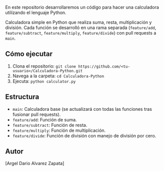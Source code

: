 En este repositorio desarrollaremos un código para hacer una calculadora utilizando el lenguaje Python.

Calculadora simple en Python que realiza suma, resta, multiplicación y división. Cada función se desarrolló en una rama separada (`feature/add`, `feature/subtract`, `feature/multiply`, `feature/divide`) con pull requests a `main`.

## Cómo ejecutar
1. Clona el repositorio: `git clone https://github.com/<tu-usuario>/Calculadora-Python.git`
2. Navega a la carpeta: `cd Calculadora-Python`
3. Ejecuta: `python calculator.py`

## Estructura
- `main`: Calculadora base (se actualizará con todas las funciones tras fusionar pull requests).
- `feature/add`: Función de suma.
- `feature/subtract`: Función de resta.
- `feature/multiply`: Función de multiplicación.
- `feature/divide`: Función de división con manejo de división por cero.

## Autor
[Argel Dario Alvarez Zapata]
